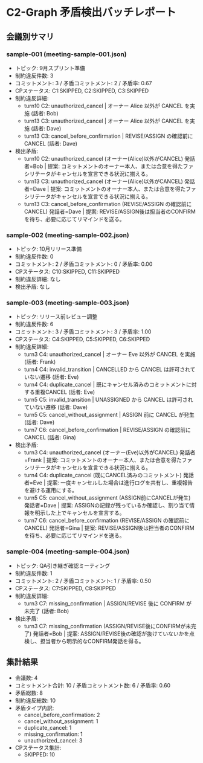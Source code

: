 # C2-Graph 矛盾検出バッチレポート

## 会議別サマリ

### sample-001 (meeting-sample-001.json)
- トピック: 9月スプリント準備
- 制約違反件数: 3
- コミットメント: 3 / 矛盾コミットメント: 2 / 矛盾率: 0.67
- CPステータス: C1:SKIPPED, C2:SKIPPED, C3:SKIPPED
- 制約違反詳細:
  - turn10 C2: unauthorized_cancel | オーナー Alice 以外が CANCEL を実施 (話者: Bob)
  - turn13 C3: unauthorized_cancel | オーナー Alice 以外が CANCEL を実施 (話者: Dave)
  - turn13 C3: cancel_before_confirmation | REVISE/ASSIGN の確認前にCANCEL (話者: Dave)
- 検出矛盾:
  - turn10 C2: unauthorized_cancel (オーナー(Alice)以外がCANCEL) 発話者=Bob | 提案: コミットメントのオーナー本人、または合意を得たファシリテータがキャンセルを宣言できる状況に揃える。
  - turn13 C3: unauthorized_cancel (オーナー(Alice)以外がCANCEL) 発話者=Dave | 提案: コミットメントのオーナー本人、または合意を得たファシリテータがキャンセルを宣言できる状況に揃える。
  - turn13 C3: cancel_before_confirmation (REVISE/ASSIGN の確認前にCANCEL) 発話者=Dave | 提案: REVISE/ASSIGN後は担当者のCONFIRMを待ち、必要に応じてリマインドを送る。

### sample-002 (meeting-sample-002.json)
- トピック: 10月リリース準備
- 制約違反件数: 0
- コミットメント: 2 / 矛盾コミットメント: 0 / 矛盾率: 0.00
- CPステータス: C10:SKIPPED, C11:SKIPPED
- 制約違反詳細: なし
- 検出矛盾: なし

### sample-003 (meeting-sample-003.json)
- トピック: リリース前レビュー調整
- 制約違反件数: 6
- コミットメント: 3 / 矛盾コミットメント: 3 / 矛盾率: 1.00
- CPステータス: C4:SKIPPED, C5:SKIPPED, C6:SKIPPED
- 制約違反詳細:
  - turn3 C4: unauthorized_cancel | オーナー Eve 以外が CANCEL を実施 (話者: Frank)
  - turn4 C4: invalid_transition | CANCELLED から CANCEL は許可されていない遷移 (話者: Eve)
  - turn4 C4: duplicate_cancel | 既にキャンセル済みのコミットメントに対する重複CANCEL (話者: Eve)
  - turn5 C5: invalid_transition | UNASSIGNED から CANCEL は許可されていない遷移 (話者: Dave)
  - turn5 C5: cancel_without_assignment | ASSIGN 前に CANCEL が発生 (話者: Dave)
  - turn7 C6: cancel_before_confirmation | REVISE/ASSIGN の確認前にCANCEL (話者: Gina)
- 検出矛盾:
  - turn3 C4: unauthorized_cancel (オーナー(Eve)以外がCANCEL) 発話者=Frank | 提案: コミットメントのオーナー本人、または合意を得たファシリテータがキャンセルを宣言できる状況に揃える。
  - turn4 C4: duplicate_cancel (既にCANCEL済みのコミットメント) 発話者=Eve | 提案: 一度キャンセルした場合は進行ログを共有し、重複報告を避ける運用にする。
  - turn5 C5: cancel_without_assignment (ASSIGN前にCANCELが発生) 発話者=Dave | 提案: ASSIGNの記録が残っているか確認し、割り当て情報を明示した上でキャンセルを宣言する。
  - turn7 C6: cancel_before_confirmation (REVISE/ASSIGN の確認前にCANCEL) 発話者=Gina | 提案: REVISE/ASSIGN後は担当者のCONFIRMを待ち、必要に応じてリマインドを送る。

### sample-004 (meeting-sample-004.json)
- トピック: QA引き継ぎ確認ミーティング
- 制約違反件数: 1
- コミットメント: 2 / 矛盾コミットメント: 1 / 矛盾率: 0.50
- CPステータス: C7:SKIPPED, C8:SKIPPED
- 制約違反詳細:
  - turn3 C7: missing_confirmation | ASSIGN/REVISE 後に CONFIRM が未完了 (話者: Bob)
- 検出矛盾:
  - turn3 C7: missing_confirmation (ASSIGN/REVISE後にCONFIRMが未完了) 発話者=Bob | 提案: ASSIGN/REVISE後の確認が抜けていないかを点検し、担当者から明示的なCONFIRM発話を得る。

## 集計結果

- 会議数: 4
- コミットメント合計: 10 / 矛盾コミットメント数: 6 / 矛盾率: 0.60
- 矛盾総数: 8
- 制約違反総数: 10
- 矛盾タイプ内訳:
  - cancel_before_confirmation: 2
  - cancel_without_assignment: 1
  - duplicate_cancel: 1
  - missing_confirmation: 1
  - unauthorized_cancel: 3
- CPステータス集計:
  - SKIPPED: 10
